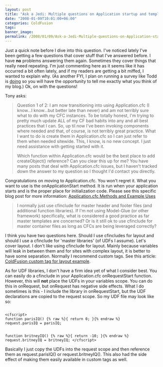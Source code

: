 ```yaml
---
layout: post
title: "Ask a Jedi: Multiple questions on Application startup and templating"
date: "2008-01-09T10:01:00+06:00"
categories: ColdFusion 
tags: 
banner_image: 
permalink: /2008/01/09/Ask-a-Jedi-Multiple-questions-on-Application-startup-and-templating
---
```


Just a quick note before I dive into this question. I've noticed lately I've been getting a few questions that cover stuff that I've answered before. I have <b>no</b> problems answering them again. Sometimes they cover things that really need repeating. I'm just commenting here as it seems like it has occurred a bit often lately, and if my readers are getting a bit miffed, I wanted to explain why. (As another FYI, I plan on running a survey like Todd is <a href="http://cfsilence.com/blog/client/index.cfm/2008/1/8/Quick-Blog-Survey-Tell-Me-How-Im-Doing">doing</a> so you will have the opportunity to tell me exactly what you think of my blog.) Ok, on with the questions!

Tony asks:
<blockquote>
<p>
Question 1 of 2:  I am now transitioning into using Application.cfc (I know...I know...but better late than never) and am not terribly sure what to do with my CFC instances.  To be totally honest, I'm trying to pretty much update ALL of my CF bad habits into any and all best
practices that I can.  So, up til now I've been invoking components where needed and that, of course, is not terribly great practice.  What I want to do is create them in Application.cfc so I can just refer to them when needed sitewide. This, I know, is no new concept. I just need assistance with getting started with it.

Which function within Application.cfc would be the best place to add createObject() reference? Can you clear this up for me?  You have many posts that deal with Application.cfc issues, but I haven't tracked down the answer to my question so I thought I'd contact you directly.
</p>
</blockquote>
<!--more-->
Congratulations on moving to Application.cfc. You won't regret it. What you want to use is the onApplicationStart method. It is run when your application starts and is the proper place for initialization code. Please see this specific blog post for more information: <a href="http://www.raymondcamden.com/index.cfm/2007/11/9/Applicationcfc-Methods-and-Example-Uses">Application.cfc Methods and Example Uses</a>

<blockquote>
<p>
I normally just use cfinclude for master header and footer files (and additional function libraries).  If I'm not using Model-Glue (or other framework) specifically, what is considered a good practice as far master templates are
concerned?  Or is it still ok to use cfinclude for master container files as long as CFCs are being leveraged correctly?
</p>
</blockquote>

I think you have two questions here. Should I use cfincludes for layout and should I use a cfinclude for 'master libraries' (of UDFs I assume). Let's cover layout. I don't like using cfinclude for layout. Mainly because variables will leak in between them and for sites with complex layout, it is better to have some separation. Normally I recommend custom tags. See this article: <a href="http://www.coldfusionjedi.com/index.cfm/2007/9/3/ColdFusion-custom-tag-for-layout-example">ColdFusion custom tag for layout example</a>.

As for UDF libraries, I don't have a firm idea yet of what I consider best. You can easily do a cfinclude in your Application.cfc onRequestStart function. However, this will <b>not</b> place the UDFs in your variables scope. You can do this in onRequest, but onRequest has negative side effects. What I do sometimes is this - I include the library in onRequestStart, but the UDF declarations are copied to the request scope. So my UDF file may look like so:

<code>
&lt;cfscript&gt;
function parisIQ() {% raw %}{ return 0; }{% endraw %}
request.parisIQ = parisIQ;

function britneyIQ() {% raw %}{ return -10; }{% endraw %}
request.britneyIQ = britneyIQ;
&lt;/cfscript&gt;
</code>

Basically I just copy the UDFs into the request scope and then reference them as request.parisIQ() or request.britneyIQ(). This also had the side effect of making them easily available in custom tags as well.